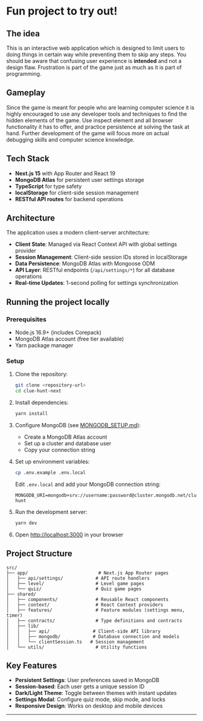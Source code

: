 # Fun project to try out!

## The idea

This is an interactive web application which is designed to limit users to doing things in certain way while preventing them to skip any steps. You should be aware that confusing user experience is **intended** and not a design flaw. Frustration is part of the game just as much as it is part of programming.

## Gameplay

Since the game is meant for people who are learning computer science it is highly encouraged to use any developer tools and techniques to find the hidden elements of the game. Use inspect element and all browser functionality it has to offer, and practice persistence at solving the task at hand. Further development of the game will focus more on actual debugging skills and computer science knowledge.

## Tech Stack

- **Next.js 15** with App Router and React 19
- **MongoDB Atlas** for persistent user settings storage
- **TypeScript** for type safety
- **localStorage** for client-side session management
- **RESTful API routes** for backend operations

## Architecture

The application uses a modern client-server architecture:

- **Client State**: Managed via React Context API with global settings provider
- **Session Management**: Client-side session IDs stored in localStorage
- **Data Persistence**: MongoDB Atlas with Mongoose ODM
- **API Layer**: RESTful endpoints (`/api/settings/*`) for all database operations
- **Real-time Updates**: 1-second polling for settings synchronization

## Running the project locally

### Prerequisites

- Node.js 16.9+ (includes Corepack)
- MongoDB Atlas account (free tier available)
- Yarn package manager

### Setup

1. Clone the repository:

   ```bash
   git clone <repository-url>
   cd clue-hunt-next
   ```

2. Install dependencies:

   ```bash
   yarn install
   ```

3. Configure MongoDB (see [MONGODB_SETUP.md](./MONGODB_SETUP.md)):

   - Create a MongoDB Atlas account
   - Set up a cluster and database user
   - Copy your connection string

4. Set up environment variables:

   ```bash
   cp .env.example .env.local
   ```

   Edit `.env.local` and add your MongoDB connection string:

   ```
   MONGODB_URI=mongodb+srv://username:password@cluster.mongodb.net/clue-hunt
   ```

5. Run the development server:

   ```bash
   yarn dev
   ```

6. Open [http://localhost:3000](http://localhost:3000) in your browser

## Project Structure

```
src/
├── app/                          # Next.js App Router pages
│   ├── api/settings/            # API route handlers
│   ├── level/                   # Level game pages
│   └── quiz/                    # Quiz game pages
├── shared/
│   ├── components/              # Reusable React components
│   ├── context/                 # React Context providers
│   ├── features/                # Feature modules (settings menu, timer)
│   ├── contracts/               # Type definitions and contracts
│   ├── lib/
│   │   ├── api/                # Client-side API library
│   │   ├── mongodb/            # Database connection and models
│   │   └── clientSession.ts   # Session management
│   └── utils/                   # Utility functions
```

## Key Features

- **Persistent Settings**: User preferences saved in MongoDB
- **Session-based**: Each user gets a unique session ID
- **Dark/Light Theme**: Toggle between themes with instant updates
- **Settings Modal**: Configure quiz mode, skip mode, and locks
- **Responsive Design**: Works on desktop and mobile devices

---

